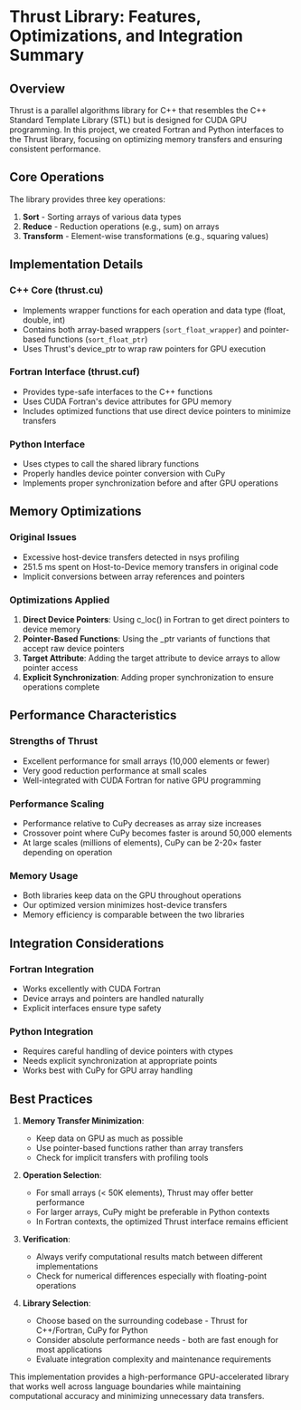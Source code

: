 

# Thrust Library: Features, Optimizations, and Integration Summary

## Overview
Thrust is a parallel algorithms library for C++ that resembles the C++ Standard Template Library (STL) but is designed for CUDA GPU programming. In this project, we created Fortran and Python interfaces to the Thrust library, focusing on optimizing memory transfers and ensuring consistent performance.

## Core Operations

The library provides three key operations:
1. **Sort** - Sorting arrays of various data types
2. **Reduce** - Reduction operations (e.g., sum) on arrays
3. **Transform** - Element-wise transformations (e.g., squaring values)

## Implementation Details

### C++ Core (thrust.cu)
- Implements wrapper functions for each operation and data type (float, double, int)
- Contains both array-based wrappers (`sort_float_wrapper`) and pointer-based functions (`sort_float_ptr`)
- Uses Thrust's device_ptr to wrap raw pointers for GPU execution

### Fortran Interface (thrust.cuf)
- Provides type-safe interfaces to the C++ functions
- Uses CUDA Fortran's device attributes for GPU memory
- Includes optimized functions that use direct device pointers to minimize transfers

### Python Interface
- Uses ctypes to call the shared library functions
- Properly handles device pointer conversion with CuPy
- Implements proper synchronization before and after GPU operations

## Memory Optimizations

### Original Issues
- Excessive host-device transfers detected in nsys profiling
- 251.5 ms spent on Host-to-Device memory transfers in original code
- Implicit conversions between array references and pointers

### Optimizations Applied
1. **Direct Device Pointers**: Using c_loc() in Fortran to get direct pointers to device memory
2. **Pointer-Based Functions**: Using the _ptr variants of functions that accept raw device pointers
3. **Target Attribute**: Adding the target attribute to device arrays to allow pointer access
4. **Explicit Synchronization**: Adding proper synchronization to ensure operations complete

## Performance Characteristics

### Strengths of Thrust
- Excellent performance for small arrays (10,000 elements or fewer)
- Very good reduction performance at small scales
- Well-integrated with CUDA Fortran for native GPU programming

### Performance Scaling
- Performance relative to CuPy decreases as array size increases
- Crossover point where CuPy becomes faster is around 50,000 elements
- At large scales (millions of elements), CuPy can be 2-20× faster depending on operation

### Memory Usage
- Both libraries keep data on the GPU throughout operations
- Our optimized version minimizes host-device transfers
- Memory efficiency is comparable between the two libraries

## Integration Considerations

### Fortran Integration
- Works excellently with CUDA Fortran
- Device arrays and pointers are handled naturally
- Explicit interfaces ensure type safety

### Python Integration
- Requires careful handling of device pointers with ctypes
- Needs explicit synchronization at appropriate points
- Works best with CuPy for GPU array handling

## Best Practices

1. **Memory Transfer Minimization**:
   - Keep data on GPU as much as possible
   - Use pointer-based functions rather than array transfers
   - Check for implicit transfers with profiling tools

2. **Operation Selection**:
   - For small arrays (< 50K elements), Thrust may offer better performance
   - For larger arrays, CuPy might be preferable in Python contexts
   - In Fortran contexts, the optimized Thrust interface remains efficient

3. **Verification**:
   - Always verify computational results match between different implementations
   - Check for numerical differences especially with floating-point operations

4. **Library Selection**:
   - Choose based on the surrounding codebase - Thrust for C++/Fortran, CuPy for Python
   - Consider absolute performance needs - both are fast enough for most applications
   - Evaluate integration complexity and maintenance requirements

This implementation provides a high-performance GPU-accelerated library that works well across language boundaries while maintaining computational accuracy and minimizing unnecessary data transfers.
